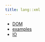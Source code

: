```yaml
---
title: lang::xml
---
```



* [DOM](../../../Library/lang/xml/DOM.md)
* [examples](../../../Library/lang/xml/examples)
* [IO](../../../Library/lang/xml/IO.md)